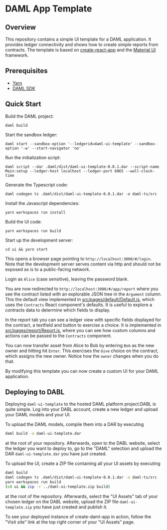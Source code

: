 # DAML App Template

## Overview

This repository contains a simple UI template for a DAML application. It provides ledger connectivity and shows how to create simple reports from contracts. The template is based on [create-react-app](https://github.com/facebook/create-react-app) and the [Material UI](https://material-ui.com/) framework.

## Prerequisites

* [Yarn](https://yarnpkg.com/lang/en/docs/install/)
* [DAML SDK](https://docs.daml.com/getting-started/installation.html)

## Quick Start

Build the DAML project:

    daml build

Start the sandbox ledger:

    daml start --sandbox-option '--ledgerid=daml-ui-template' --sandbox-option '-w' --start-navigator 'no'

Run the initialization script:

    daml script --dar .daml/dist/daml-ui-template-0.0.1.dar --script-name Main:setup --ledger-host localhost --ledger-port 6865 --wall-clock-time

Generate the Typescript code:

    daml codegen ts .daml/dist/daml-ui-template-0.0.1.dar -o daml-ts/src

Install the Javascript dependencies:

    yarn workspaces run install

Build the UI code:

    yarn workspaces run build

Start up the development server:

    cd ui && yarn start

This opens a browser page pointing to `http://localhost:3000/#/login`. Note that the development server serves content via http and should not be exposed as is to a public-facing network.

Login as `Alice` (case sensitive), leaving the password blank.

You are now redirected to `http://localhost:3000/#/app/report` where you see the contract listed with an explorable JSON tree in the `Argument` column. This the default view implemented in [src/pages/default/Default.js](src/pages/Default.js), which uses the `Contracts` React component's defaults. It is useful to explore a contracts data to determine which fields to display.

In the report tab you can see a ledger view with specific fields displayed for the contract, a textfield and button to exercise a choice. It is implemented in [src/pages/report/Report.js](src/pages/report/Report.js), where you can see how custom columns and actions can be passed to the `Contracts` component.

You can now transfer asset from Alice to Bob by entering `Bob` as the new owner and hitting hit `Enter`. This exercises the `Give` choice on the contract, which assigns the new owner. Notice how the `owner` changes when you do that.

By modifying this template you can now create a custom UI for your DAML application.

## Deploying to DABL

Deploying `daml-ui-template` to the hosted DAML platform project:DABL is quite simple. Log into your DABL account, create a new ledger and upload your DAML models and your UI.

To upload the DAML models, compile them into a DAR by executing

```bash
daml build -o daml-ui-template.dar
```

at the root of your repository. Afterwards, open to the DABL website, select the ledger you want to deploy to, go to the "DAML" selection and upload the DAR `daml-ui-template.dar` you have just created.

To upload the UI, create a ZIP file containing all your UI assets by executing

```bash
daml build
daml codegen ts .daml/dist/daml-ui-template-0.0.1.dar -o daml-ts/src
yarn workspaces run build
(cd ui && zip -r ../daml-ui-template.zip build)
```

at the root of the repository. Afterwards, select the "UI Assets" tab of your chosen ledger on the DABL website, upload the ZIP file `daml-ui-template.zip` you have just created and publish it.

To see your deployed instance of create-daml-app in action, follow the "Visit site" link at the top right corner of your "UI Assets" page.
